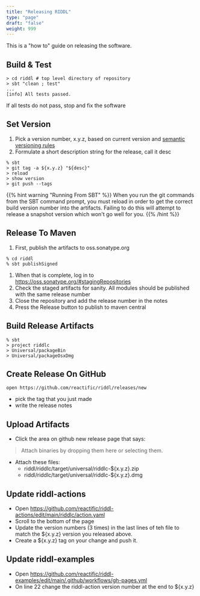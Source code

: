```yaml
---
title: "Releasing RIDDL"
type: "page"
draft: "false"
weight: 999
---
```


This is a "how to" guide on releasing the software. 

## Build & Test
```shell
> cd riddl # top level directory of repository 
> sbt "clean ; test"
...
[info] All tests passed.
```

If all tests do not pass, stop and fix the software

## Set Version
1. Pick a version number, x.y.z, based on current version and 
   [semantic versioning rules](https://semver.org/)
2. Formulate a short description string for the release, call it desc 
```shell
% sbt
> git tag -a ${x.y.z} "${desc}"
> reload
> show version
> git push --tags
```
{{% hint warning "Running From SBT" %}}
When you run the git commands from the SBT command prompt, you must 
reload in order to get the correct build version number into the artifacts.
Failing to do this will attempt to release a snapshot version which won't 
go well for you.
{{% /hint %}}

## Release To Maven
1. First, publish the artifacts to oss.sonatype.org
```shell
% cd riddl
% sbt publishSigned
```
1. When that is complete, log in to https://oss.sonatype.org/#stagingRepositories
2. Check the staged artifacts for sanity. All modules should be published with 
   the same release number
3. Close the repository and add the release number in the notes
4. Press the Release button to publish to maven central

## Build Release Artifacts

```shell
% sbt
> project riddlc
> Universal/packageBin
> Universal/packageOsxDmg
```

## Create Release On GitHub
```shell
open https://github.com/reactific/riddl/releases/new
```
* pick the tag that you just made 
* write the release notes

## Upload Artifacts

* Click the area on github new release page that says:
>  Attach binaries by dropping them here or selecting them.
* Attach these files:
  * riddl/riddlc/target/universal/riddlc-${x.y.z}.zip
  * riddl/riddlc/target/universal/riddlc-${x.y.z}.dmg


## Update riddl-actions
* Open https://github.com/reactific/riddl-actions/edit/main/riddlc/action.yaml
* Scroll to the bottom of the page
* Update the version numbers (3 times) in the last lines of teh file to match
  the ${x.y.z} version you released above.
* Create a ${x.y.z} tag on your change and push it. 

## Update riddl-examples
* Open https://github.com/reactific/riddl-examples/edit/main/.github/workflows/gh-pages.yml
* On line 22 change the riddl-action version number at the end to ${x.y.z}